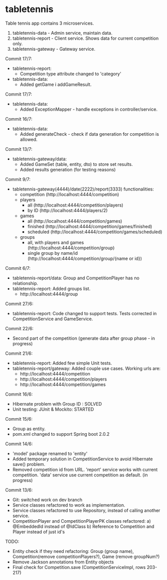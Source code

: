 # tabletennis
Table tennis app contains 3 microservices.

1. tabletennis-data - Admin service, maintain data.
2. tabletennis-report - Client service. Shows data for current competition only.
3. tabletennis-gateway - Gateway service.

Commit 17/7:
- tabletennis-report:
	* Competition type attribute changed to 'category'
- tabletennis-data:
	* Added getGame i addGameResult.
	
Commit 17/7:
- tabletennis-data:
	* Added ExceptionMapper - handle exceptions in controller/service.
	
Commit 16/7:
- tabletennis-data:
	* Added generateCheck - check if data generation for competition is allowed.
	

Commit 13/7:
- tabletennis-gateway/data:
	* Added GameSet (table, entity, dto) to store set results.
	* Added results generation (for testing reasons)
	

Commit 9/7:
- tabletennis-gateway(4444)/date(2222)/report(3333) functionalities:
	* competition (http://localhost:4444/competition)
	* players 
		- all (http://localhost:4444/competition/players)
		- by ID (http://localhost:4444/players/2)
	* games 
		- all (http://localhost:4444/competition/games)
		- finished (http://localhost:4444/competition/games/finished)
		- scheduled (http://localhost:4444/competition/games/scheduled)
	* groups 
		- all, with players and games (http://localhost:4444/competition/group)
		- single group by name/id (http://localhost:4444/competition/group/{name or id})


Commit 6/7:
- tabletennis-report/data: Group and CompetitionPlayer has no relationship.
- tabletennis-report: Added groups list. 
	* http://localhost:4444/group


Commit 27/6:
- tabletennis-report: Code changed to support tests. Tests corrected in CompetitionService and GameService.


Commit 22/6:
- Second part of the competition (generate data after group phase - in progress)


Commit 21/6:
- tabletennis-report: Added few simple Unit tests.
- tabletennis-report/gateway: Added couple use cases. Working urls are:
	* http://localhost:4444/competition
	* http://localhost:4444/competition/players
	* http://localhost:4444/competition/games
	

Commit 16/6:
- Hibernate problem with Group ID : SOLVED
- Unit testing: JUnit & Mockito: STARTED

Commit 15/6:
- Group as entity.
- pom.xml changed to support Spring boot 2.0.2

Commit 14/6:
- 'model' package renamed to 'entity'
- Added temporary solution in CompetitionService to avoid Hibernate save() problem.
- Removed competition id from URL. 'report' service works with current competition. 'data' service use current competition as default. (in progress)

Commit 13/6:
- Git: switched work on dev branch
- Service classes refactored to work as implementation. 
- Service classes refactored to use Repository, instead of calling another service.
- CompetitionPlayer and CompetitionPlayerPK classes refactored: 
	a) @EmbeddedId instead of @IdClass
	b) Reference to Competition and Player instead of just id's
	

TODO: 
- Entity check if they need refactoring: Group (group name), Competition(remove competitionPlayers?), Game (remove groupNum?)
- Remove Jackson annotations from Entity objects
- Final check for Competition.save (CompetitionServiceImpl, rows 203-217)


